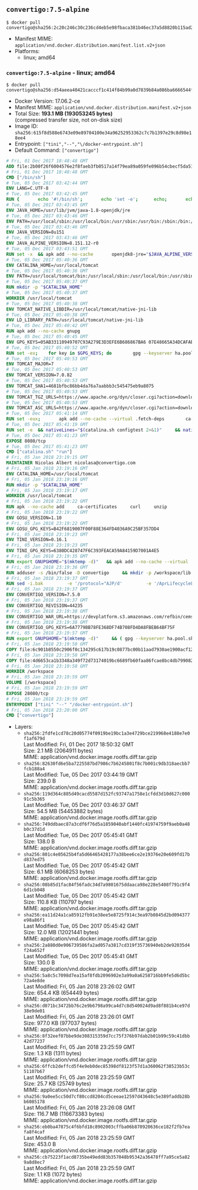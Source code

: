 ## `convertigo:7.5-alpine`

```console
$ docker pull convertigo@sha256:2c20c246c30c236cd4eb5e98fbaca381b46ec37a5d8820b115ad243c2af62968
```

-	Manifest MIME: `application/vnd.docker.distribution.manifest.list.v2+json`
-	Platforms:
	-	linux; amd64

### `convertigo:7.5-alpine` - linux; amd64

```console
$ docker pull convertigo@sha256:d54aeea40421cacccf1c414f84b99a0d7839b84a086ba6666544f53b5e6b4ff1
```

-	Docker Version: 17.06.2-ce
-	Manifest MIME: `application/vnd.docker.distribution.manifest.v2+json`
-	Total Size: **193.1 MB (193053245 bytes)**  
	(compressed transfer size, not on-disk size)
-	Image ID: `sha256:615f8d588e6743e09e89704100e34a96252953362c7c7b1397e29c8d98e18ee4`
-	Entrypoint: `["tini","--","\/docker-entrypoint.sh"]`
-	Default Command: `["convertigo"]`

```dockerfile
# Fri, 01 Dec 2017 18:48:48 GMT
ADD file:2b00f26f6004576e2f8faeb3fb0517a14f79ea89a059fe096b54cbecf5da512e in / 
# Fri, 01 Dec 2017 18:48:48 GMT
CMD ["/bin/sh"]
# Tue, 05 Dec 2017 03:42:44 GMT
ENV LANG=C.UTF-8
# Tue, 05 Dec 2017 03:42:45 GMT
RUN { 		echo '#!/bin/sh'; 		echo 'set -e'; 		echo; 		echo 'dirname "$(dirname "$(readlink -f "$(which javac || which java)")")"'; 	} > /usr/local/bin/docker-java-home 	&& chmod +x /usr/local/bin/docker-java-home
# Tue, 05 Dec 2017 03:43:45 GMT
ENV JAVA_HOME=/usr/lib/jvm/java-1.8-openjdk/jre
# Tue, 05 Dec 2017 03:43:46 GMT
ENV PATH=/usr/local/sbin:/usr/local/bin:/usr/sbin:/usr/bin:/sbin:/bin:/usr/lib/jvm/java-1.8-openjdk/jre/bin:/usr/lib/jvm/java-1.8-openjdk/bin
# Tue, 05 Dec 2017 03:43:46 GMT
ENV JAVA_VERSION=8u151
# Tue, 05 Dec 2017 03:43:46 GMT
ENV JAVA_ALPINE_VERSION=8.151.12-r0
# Tue, 05 Dec 2017 03:43:51 GMT
RUN set -x 	&& apk add --no-cache 		openjdk8-jre="$JAVA_ALPINE_VERSION" 	&& [ "$JAVA_HOME" = "$(docker-java-home)" ]
# Tue, 05 Dec 2017 05:40:36 GMT
ENV CATALINA_HOME=/usr/local/tomcat
# Tue, 05 Dec 2017 05:40:36 GMT
ENV PATH=/usr/local/tomcat/bin:/usr/local/sbin:/usr/local/bin:/usr/sbin:/usr/bin:/sbin:/bin:/usr/lib/jvm/java-1.8-openjdk/jre/bin:/usr/lib/jvm/java-1.8-openjdk/bin
# Tue, 05 Dec 2017 05:40:37 GMT
RUN mkdir -p "$CATALINA_HOME"
# Tue, 05 Dec 2017 05:40:37 GMT
WORKDIR /usr/local/tomcat
# Tue, 05 Dec 2017 05:40:38 GMT
ENV TOMCAT_NATIVE_LIBDIR=/usr/local/tomcat/native-jni-lib
# Tue, 05 Dec 2017 05:40:38 GMT
ENV LD_LIBRARY_PATH=/usr/local/tomcat/native-jni-lib
# Tue, 05 Dec 2017 05:40:42 GMT
RUN apk add --no-cache gnupg
# Tue, 05 Dec 2017 05:40:45 GMT
ENV GPG_KEYS=05AB33110949707C93A279E3D3EFE6B686867BA6 07E48665A34DCAFAE522E5E6266191C37C037D42 47309207D818FFD8DCD3F83F1931D684307A10A5 541FBE7D8F78B25E055DDEE13C370389288584E7 61B832AC2F1C5A90F0F9B00A1C506407564C17A3 713DA88BE50911535FE716F5208B0AB1D63011C7 79F7026C690BAA50B92CD8B66A3AD3F4F22C4FED 9BA44C2621385CB966EBA586F72C284D731FABEE A27677289986DB50844682F8ACB77FC2E86E29AC A9C5DF4D22E99998D9875A5110C01C5A2F6059E7 DCFD35E0BF8CA7344752DE8B6FB21E8933C60243 F3A04C595DB5B6A5F1ECA43E3B7BBB100D811BBE F7DA48BB64BCB84ECBA7EE6935CD23C10D498E23
# Tue, 05 Dec 2017 05:40:52 GMT
RUN set -ex; 	for key in $GPG_KEYS; do 		gpg --keyserver ha.pool.sks-keyservers.net --recv-keys "$key"; 	done
# Tue, 05 Dec 2017 05:40:53 GMT
ENV TOMCAT_MAJOR=7
# Tue, 05 Dec 2017 05:40:53 GMT
ENV TOMCAT_VERSION=7.0.82
# Tue, 05 Dec 2017 05:40:53 GMT
ENV TOMCAT_SHA1=4681bfbc86bb4da76a7aabbb3c545475eb9a8075
# Tue, 05 Dec 2017 05:40:53 GMT
ENV TOMCAT_TGZ_URLS=https://www.apache.org/dyn/closer.cgi?action=download&filename=tomcat/tomcat-7/v7.0.82/bin/apache-tomcat-7.0.82.tar.gz 	https://www-us.apache.org/dist/tomcat/tomcat-7/v7.0.82/bin/apache-tomcat-7.0.82.tar.gz 	https://www.apache.org/dist/tomcat/tomcat-7/v7.0.82/bin/apache-tomcat-7.0.82.tar.gz 	https://archive.apache.org/dist/tomcat/tomcat-7/v7.0.82/bin/apache-tomcat-7.0.82.tar.gz
# Tue, 05 Dec 2017 05:40:53 GMT
ENV TOMCAT_ASC_URLS=https://www.apache.org/dyn/closer.cgi?action=download&filename=tomcat/tomcat-7/v7.0.82/bin/apache-tomcat-7.0.82.tar.gz.asc 	https://www-us.apache.org/dist/tomcat/tomcat-7/v7.0.82/bin/apache-tomcat-7.0.82.tar.gz.asc 	https://www.apache.org/dist/tomcat/tomcat-7/v7.0.82/bin/apache-tomcat-7.0.82.tar.gz.asc 	https://archive.apache.org/dist/tomcat/tomcat-7/v7.0.82/bin/apache-tomcat-7.0.82.tar.gz.asc
# Tue, 05 Dec 2017 05:41:14 GMT
RUN set -eux; 		apk add --no-cache --virtual .fetch-deps 		ca-certificates 		openssl 	; 		success=; 	for url in $TOMCAT_TGZ_URLS; do 		if wget -O tomcat.tar.gz "$url"; then 			success=1; 			break; 		fi; 	done; 	[ -n "$success" ]; 		echo "$TOMCAT_SHA1 *tomcat.tar.gz" | sha1sum -c -; 		success=; 	for url in $TOMCAT_ASC_URLS; do 		if wget -O tomcat.tar.gz.asc "$url"; then 			success=1; 			break; 		fi; 	done; 	[ -n "$success" ]; 		gpg --batch --verify tomcat.tar.gz.asc tomcat.tar.gz; 	tar -xvf tomcat.tar.gz --strip-components=1; 	rm bin/*.bat; 	rm tomcat.tar.gz*; 		nativeBuildDir="$(mktemp -d)"; 	tar -xvf bin/tomcat-native.tar.gz -C "$nativeBuildDir" --strip-components=1; 	apk add --no-cache --virtual .native-build-deps 		apr-dev 		coreutils 		dpkg-dev dpkg 		gcc 		libc-dev 		make 		"openjdk${JAVA_VERSION%%[-~bu]*}"="$JAVA_ALPINE_VERSION" 		openssl-dev 	; 	( 		export CATALINA_HOME="$PWD"; 		cd "$nativeBuildDir/native"; 		gnuArch="$(dpkg-architecture --query DEB_BUILD_GNU_TYPE)"; 		./configure 			--build="$gnuArch" 			--libdir="$TOMCAT_NATIVE_LIBDIR" 			--prefix="$CATALINA_HOME" 			--with-apr="$(which apr-1-config)" 			--with-java-home="$(docker-java-home)" 			--with-ssl=yes; 		make -j "$(nproc)"; 		make install; 	); 	runDeps="$( 		scanelf --needed --nobanner --format '%n#p' --recursive "$TOMCAT_NATIVE_LIBDIR" 			| tr ',' '\n' 			| sort -u 			| awk 'system("[ -e /usr/local/lib/" $1 " ]") == 0 { next } { print "so:" $1 }' 	)"; 	apk add --virtual .tomcat-native-rundeps $runDeps; 	apk del .fetch-deps .native-build-deps; 	rm -rf "$nativeBuildDir"; 	rm bin/tomcat-native.tar.gz; 		apk add --no-cache bash; 	find ./bin/ -name '*.sh' -exec sed -ri 's|^#!/bin/sh$|#!/usr/bin/env bash|' '{}' +
# Tue, 05 Dec 2017 05:41:19 GMT
RUN set -e 	&& nativeLines="$(catalina.sh configtest 2>&1)" 	&& nativeLines="$(echo "$nativeLines" | grep 'Apache Tomcat Native')" 	&& nativeLines="$(echo "$nativeLines" | sort -u)" 	&& if ! echo "$nativeLines" | grep 'INFO: Loaded APR based Apache Tomcat Native library' >&2; then 		echo >&2 "$nativeLines"; 		exit 1; 	fi
# Tue, 05 Dec 2017 05:41:23 GMT
EXPOSE 8080/tcp
# Tue, 05 Dec 2017 05:41:23 GMT
CMD ["catalina.sh" "run"]
# Fri, 05 Jan 2018 23:19:15 GMT
MAINTAINER Nicolas Albert nicolasa@convertigo.com
# Fri, 05 Jan 2018 23:19:16 GMT
ENV CATALINA_HOME=/usr/local/tomcat
# Fri, 05 Jan 2018 23:19:16 GMT
RUN mkdir -p "$CATALINA_HOME"
# Fri, 05 Jan 2018 23:19:17 GMT
WORKDIR /usr/local/tomcat
# Fri, 05 Jan 2018 23:19:22 GMT
RUN apk --no-cache add     ca-certificates     curl     unzip
# Fri, 05 Jan 2018 23:19:22 GMT
ENV GOSU_VERSION=1.10
# Fri, 05 Jan 2018 23:19:22 GMT
ENV GOSU_GPG_KEYS=B42F6819007F00F88E364FD4036A9C25BF357DD4
# Fri, 05 Jan 2018 23:19:23 GMT
ENV TINI_VERSION=0.16.1
# Fri, 05 Jan 2018 23:19:23 GMT
ENV TINI_GPG_KEYS=6380DC428747F6C393FEACA59A84159D7001A4E5
# Fri, 05 Jan 2018 23:19:35 GMT
RUN export GNUPGHOME="$(mktemp -d)"   && apk add --no-cache --virtual .arch dpkg   && dpkgArch="$(dpkg --print-architecture | awk -F- '{ print $NF }')"   && ( gpg --keyserver ha.pool.sks-keyservers.net --recv-keys "$GOSU_GPG_KEYS"   || gpg --keyserver pgp.mit.edu --recv-keys "$GOSU_GPG_KEYS"   || gpg --keyserver keyserver.pgp.com --recv-keys "$GOSU_GPG_KEYS" )   && curl -o /usr/local/bin/gosu -fSL "https://github.com/tianon/gosu/releases/download/${GOSU_VERSION}/gosu-${dpkgArch}"   && curl -o /usr/local/bin/gosu.asc -fSL "https://github.com/tianon/gosu/releases/download/${GOSU_VERSION}/gosu-${dpkgArch}.asc"   && gpg --batch --verify /usr/local/bin/gosu.asc /usr/local/bin/gosu   && rm /usr/local/bin/gosu.asc   && chmod +x /usr/local/bin/gosu   && ( gpg --keyserver ha.pool.sks-keyservers.net --recv-keys "$TINI_GPG_KEYS"   || gpg --keyserver pgp.mit.edu --recv-keys "$TINI_GPG_KEYS"   || gpg --keyserver keyserver.pgp.com --recv-keys "$TINI_GPG_KEYS" )   && curl -o /usr/local/bin/tini -fSL "https://github.com/krallin/tini/releases/download/v${TINI_VERSION}/tini-static-${dpkgArch}"   && curl -o /usr/local/bin/tini.asc -fSL "https://github.com/krallin/tini/releases/download/v${TINI_VERSION}/tini-static-${dpkgArch}.asc"   && gpg --batch --verify /usr/local/bin/tini.asc /usr/local/bin/tini   && rm /usr/local/bin/tini.asc   && chmod +x /usr/local/bin/tini   && rm -rf /tmp/*   && apk del .arch
# Fri, 05 Jan 2018 23:19:36 GMT
RUN adduser -s /bin/false -D convertigo     && mkdir -p /workspace/lib /workspace/classes     && chown -R convertigo:convertigo /workspace
# Fri, 05 Jan 2018 23:19:37 GMT
RUN sed -i.bak         -e '/protocol="AJP/d'         -e '/AprLifecycleListener/d'         -e '/JasperListener/d'         -e 's/port="8080"/port="28080" maxThreads="64000"/'         conf/server.xml     && rm -rf webapps/* bin/*.bat conf/server.xml.bak /tmp/*     && chown -R convertigo:convertigo conf temp work logs     && chmod -w conf/*
# Fri, 05 Jan 2018 23:19:37 GMT
ENV CONVERTIGO_VERSION=7.5.0
# Fri, 05 Jan 2018 23:19:37 GMT
ENV CONVERTIGO_REVISION=44235
# Fri, 05 Jan 2018 23:19:38 GMT
ENV CONVERTIGO_WAR_URL=https://devplatform.s3.amazonaws.com/refbin/cems/7.5.0/convertigo-7.5.0-v44235-linux32.war
# Fri, 05 Jan 2018 23:19:38 GMT
ENV CONVERTIGO_GPG_KEYS=6A7779BB78FE368DF74B708FD4DA8FBEB64BF75F
# Fri, 05 Jan 2018 23:19:57 GMT
RUN export GNUPGHOME="$(mktemp -d)"     && ( gpg --keyserver ha.pool.sks-keyservers.net --recv-keys "$CONVERTIGO_GPG_KEYS"     || gpg --keyserver pgp.mit.edu --recv-keys "$CONVERTIGO_GPG_KEYS"     || gpg --keyserver keyserver.pgp.com --recv-keys "$CONVERTIGO_GPG_KEYS" )     && curl -fSL -o /tmp/convertigo.war $CONVERTIGO_WAR_URL     && curl -fSL -o /tmp/convertigo.war.asc $CONVERTIGO_WAR_URL.asc     && gpg --batch --verify /tmp/convertigo.war.asc /tmp/convertigo.war     && mkdir webapps/ROOT webapps/convertigo     && (cd webapps/convertigo         && unzip -q /tmp/convertigo.war         && rm -rf WEB-INF/xulrunner WEB-INF/xvnc WEB-INF/lib/swt_* /tmp/*)
# Fri, 05 Jan 2018 23:19:58 GMT
COPY file:6c901b8550c2906f0c134295c617b19c0877bc00b11aad7930ae1900acf1217f in webapps/ROOT/index.html 
# Fri, 05 Jan 2018 23:19:58 GMT
COPY file:4d6653ca1b3348a349f72d73174019bc6689fb60faa86fcae8bc4db7990822c6 in / 
# Fri, 05 Jan 2018 23:19:58 GMT
WORKDIR /workspace
# Fri, 05 Jan 2018 23:19:59 GMT
VOLUME [/workspace]
# Fri, 05 Jan 2018 23:19:59 GMT
EXPOSE 28080/tcp
# Fri, 05 Jan 2018 23:19:59 GMT
ENTRYPOINT ["tini" "--" "/docker-entrypoint.sh"]
# Fri, 05 Jan 2018 23:20:00 GMT
CMD ["convertigo"]
```

-	Layers:
	-	`sha256:2fdfe1cd78c20d05774f0919be19bc1a3e4729bce219968e4188e7e0f1af679d`  
		Last Modified: Fri, 01 Dec 2017 18:50:32 GMT  
		Size: 2.1 MB (2064911 bytes)  
		MIME: application/vnd.docker.image.rootfs.diff.tar.gzip
	-	`sha256:82630fd6e5ba7225587bd7986c7b6245801f8c7b001c9db318aecbb7fcb188a4`  
		Last Modified: Tue, 05 Dec 2017 03:44:19 GMT  
		Size: 239.0 B  
		MIME: application/vnd.docker.image.rootfs.diff.tar.gzip
	-	`sha256:119d364c885d49cacd5587d152fc93747a1758e1cfdd3d10d627c00091c5b365`  
		Last Modified: Tue, 05 Dec 2017 03:46:37 GMT  
		Size: 54.5 MB (54453882 bytes)  
		MIME: application/vnd.docker.image.rootfs.diff.tar.gzip
	-	`sha256:749ddbaec87a3cdf6f76d5a1859040abf1440fc41974759f9aeb0a48b0c37d1d`  
		Last Modified: Tue, 05 Dec 2017 05:45:41 GMT  
		Size: 138.0 B  
		MIME: application/vnd.docker.image.rootfs.diff.tar.gzip
	-	`sha256:801c4e05625b4fa5d66465428177a38bee6ce2e19376e20e609fd17bd837ed75`  
		Last Modified: Tue, 05 Dec 2017 05:45:42 GMT  
		Size: 6.1 MB (6068253 bytes)  
		MIME: application/vnd.docker.image.rootfs.diff.tar.gzip
	-	`sha256:08b85d1fac84f56fadc34d7a9801675ddaaca98e228e5408f791c9f46d1cb048`  
		Last Modified: Tue, 05 Dec 2017 05:45:42 GMT  
		Size: 110.8 KB (110797 bytes)  
		MIME: application/vnd.docker.image.rootfs.diff.tar.gzip
	-	`sha256:ea11d24a1ca85912fb91e38ee5e8725f914c3ea97b0845d2bd094377e98a86f1`  
		Last Modified: Tue, 05 Dec 2017 05:45:42 GMT  
		Size: 12.0 MB (12021441 bytes)  
		MIME: application/vnd.docker.image.rootfs.diff.tar.gzip
	-	`sha256:2a880d0e906739586fa2ad057a3817cd319f35736940eb2de92035d4f24a652f`  
		Last Modified: Tue, 05 Dec 2017 05:45:41 GMT  
		Size: 130.0 B  
		MIME: application/vnd.docker.image.rootfs.diff.tar.gzip
	-	`sha256:5a8c5c7098d7ea15af8fdb2096902e3a99a0a6258716bb9fe5d6d5bc72a4e8de`  
		Last Modified: Fri, 05 Jan 2018 23:26:02 GMT  
		Size: 654.4 KB (654449 bytes)  
		MIME: application/vnd.docker.image.rootfs.diff.tar.gzip
	-	`sha256:d071bc3472bb76c2e9b6798a99ca4d7c8d540024d9ad8f881b4ce97d38e9de01`  
		Last Modified: Fri, 05 Jan 2018 23:26:01 GMT  
		Size: 977.0 KB (977037 bytes)  
		MIME: application/vnd.docker.image.rootfs.diff.tar.gzip
	-	`sha256:8f32eef07bbe9de308315359d7cc75f376b97dab2b01b99c59c41dbb42d77237`  
		Last Modified: Fri, 05 Jan 2018 23:25:59 GMT  
		Size: 1.3 KB (1311 bytes)  
		MIME: application/vnd.docker.image.rootfs.diff.tar.gzip
	-	`sha256:6ffcb2deffcd5f4e9eb0dec85398df8123f57d1a360062f38523b53c51107b67`  
		Last Modified: Fri, 05 Jan 2018 23:25:59 GMT  
		Size: 25.7 KB (25749 bytes)  
		MIME: application/vnd.docker.image.rootfs.diff.tar.gzip
	-	`sha256:9a0ee5cc50d7cf80ccd8204cd5ceeae12597d43648c5e389faddb28bb6085178`  
		Last Modified: Fri, 05 Jan 2018 23:26:08 GMT  
		Size: 116.7 MB (116673383 bytes)  
		MIME: application/vnd.docker.image.rootfs.diff.tar.gzip
	-	`sha256:eb0ba47875c4f6bfd18c8902003cffba06b870920636ce182f2fb7eafa8f4caf`  
		Last Modified: Fri, 05 Jan 2018 23:25:59 GMT  
		Size: 453.0 B  
		MIME: application/vnd.docker.image.rootfs.diff.tar.gzip
	-	`sha256:cb75223f1acd8735be49edd83b357048b95342a36478ff7a95ce5a829a8d8ec7`  
		Last Modified: Fri, 05 Jan 2018 23:25:59 GMT  
		Size: 1.1 KB (1072 bytes)  
		MIME: application/vnd.docker.image.rootfs.diff.tar.gzip
